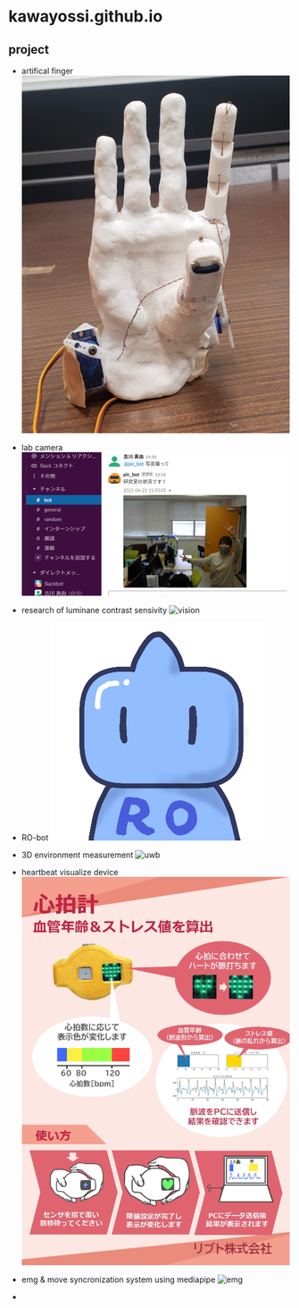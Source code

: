 # kawayossi.github.io

## project
* artifical finger
![artifical_finger](https://github.com/kawayossi/kawayossi.github.io/blob/img/artifical_finger.jpg?raw=true)


* lab camera
![pic_bot](https://github.com/kawayossi/kawayossi.github.io/blob/img/pic_bot.png?raw=true)
* research of luminane contrast sensivity
![vision](https://github.com/kawayossi/kawayossi.github.io/blob/img/Contrast_poster.jpg?raw=true)
* RO-bot
![RO-bot](https://github.com/kawayossi/kawayossi.github.io/blob/img/RO-bot_icon.png?raw=true)
* 3D environment measurement
![uwb](https://github.com/kawayossi/kawayossi.github.io/blob/img/UWB_poster.jpg?raw=true)
* heartbeat visualize device
![HRmonitor](https://github.com/kawayossi/kawayossi.github.io/blob/img/HRmonitor.jpg?raw=true)
* emg & move syncronization system using mediapipe
![emg](https://github.com/kawayossi/kawayossi.github.io/blob/img/EMG_poster.jpg?raw=true)
* 
